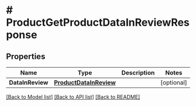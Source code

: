 # # ProductGetProductDataInReviewResponse


## Properties 


Name | Type | Description | Notes
------------ | ------------- | ------------- | -------------
**DataInReview**| [**ProductDataInReview**](ProductDataInReview.md) |   | [optional]


[[Back to Model list]](../../README.md#models) [[Back to API list]](../../README.md#endpoints) [[Back to README]](../../README.md)

